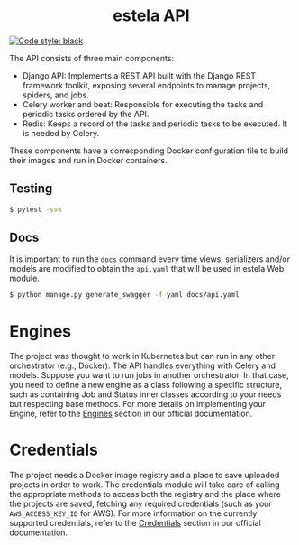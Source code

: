 <h1 align="center">estela API</h1>

[![Code style: black](https://img.shields.io/badge/code%20style-black-000000.svg)](https://github.com/psf/black)

The API consists of three main components:
- Django API: Implements a REST API built with the Django REST framework toolkit, exposing several endpoints to manage
    projects, spiders, and jobs.
- Celery worker and beat: Responsible for executing the tasks and periodic tasks ordered by the API.
- Redis: Keeps a record of the tasks and periodic tasks to be executed.  It is needed by Celery.

These components have a corresponding Docker configuration file to build their images and run in Docker containers.

<h2>Testing</h2>

```sh
$ pytest -svx
```

<h2>Docs</h2>

It is important to run the `docs` command every time views, serializers and/or models are modified to obtain the
`api.yaml` that will be used in estela Web module.

```sh
$ python manage.py generate_swagger -f yaml docs/api.yaml
```

<h1>Engines</h1>

The project was thought to work in Kubernetes but can run in any other orchestrator (e.g., Docker). The API handles
everything with Celery and models. Suppose you want to run jobs in another orchestrator. In that case, you need to
define a new engine as a class following a specific structure, such as containing Job and Status inner classes
according to your needs but respecting base methods. For more details on implementing your Engine, refer to the
[Engines](https://estela.bitmaker.la/docs/estela/api/engines.html) section in our official documentation.

<h1>Credentials</h1>

The project needs a Docker image registry and a place to save uploaded projects in order to work. The credentials
module will take care of calling the appropriate methods to access both the registry and the place where the projects
are saved, fetching any required credentials (such as your `AWS_ACCESS_KEY_ID` for AWS). For more information on the
currently supported credentials, refer to the [Credentials](https://bitmaker.la/docs/bitmaker-cloud/api/credentials.html)
section in our official documentation.

